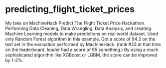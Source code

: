# predicting_flight_ticket_prices
My take on  MachineHack Predict The Flight Ticket Price Hackathon. Performing Data Cleaning, Data Wrangling, Data Analysis, and creating Machine Learning models to make predictions on real world dataset.
Used only Random Forest algorithm in this example. 
Got a score of 94.2 on the test set in the evaluation performed by MachineHack. (rank #23 at that time on the leaderboard, leader had a score of 95 something.) 
By using a much sophisticated algorithm like XGBoost or LGBM, the score can be improved by 1-2%.
